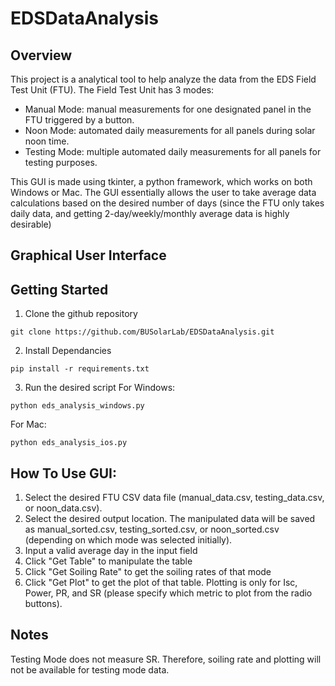 # EDSDataAnalysis

## Overview
This project is a analytical tool to help analyze the data from the EDS Field Test Unit (FTU). The Field Test Unit has 3 modes:

- Manual Mode: manual measurements for one designated panel in the FTU triggered by a button.
- Noon Mode: automated daily measurements for all panels during solar noon time.
- Testing Mode: multiple automated daily measurements for all panels for testing purposes.

This GUI is made using tkinter, a python framework, which works on both Windows or Mac. The GUI essentially allows the user to take average data calculations based on the desired number of days (since the FTU only takes daily data, and getting 2-day/weekly/monthly average data is highly desirable)

## Graphical User Interface


## Getting Started
1. Clone the github repository
```
git clone https://github.com/BUSolarLab/EDSDataAnalysis.git
```
2. Install Dependancies
```
pip install -r requirements.txt
```
3. Run the desired script
For Windows:
```
python eds_analysis_windows.py
```
For Mac:
```
python eds_analysis_ios.py
```

## How To Use GUI:
1. Select the desired FTU CSV data file (manual_data.csv, testing_data.csv, or noon_data.csv).
2. Select the desired output location. The manipulated data will be saved as manual_sorted.csv, testing_sorted.csv, or noon_sorted.csv (depending on which mode was selected initially).
3. Input a valid average day in the input field
4. Click "Get Table" to manipulate the table
5. Click "Get Soiling Rate" to get the soiling rates of that mode
6. Click "Get Plot" to get the plot of that table. Plotting is only for Isc, Power, PR, and SR (please specify which metric to plot from the radio buttons).

## Notes
Testing Mode does not measure SR. Therefore, soiling rate and plotting will not be available for testing mode data.

